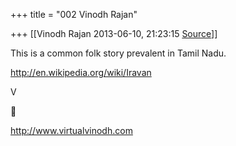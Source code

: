 +++
title = "002 Vinodh Rajan"

+++
[[Vinodh Rajan	2013-06-10, 21:23:15 [Source](https://groups.google.com/g/samskrita/c/YuJlsM6peq4)]]



This is a common folk story prevalent in Tamil Nadu.

  

<http://en.wikipedia.org/wiki/Iravan>  

  

V



<http://www.virtualvinodh.com>

